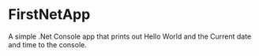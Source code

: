 # FirstNetApp
A simple .Net Console app that prints out Hello World and the Current date and time to the console.

